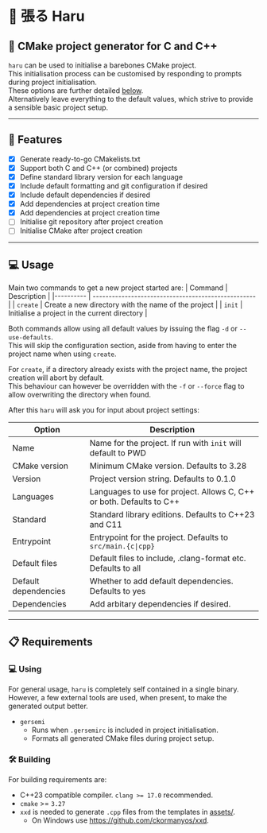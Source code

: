 # 🥡 張る Haru

## 🥡 CMake project generator for C and C++

`haru` can be used to initialise a barebones CMake project.  
This initialisation process can be customised
by responding to prompts during project initialisation.  
These options are further detailed [below](#-usage).  
Alternatively leave everything to the default values,
which strive to provide a sensible basic project setup.  

___

## 📌 Features

- [X] Generate ready-to-go CMakelists.txt
- [X] Support both C and C++ (or combined) projects
- [X] Define standard library version for each language
- [X] Include default formatting and git configuration if desired
- [X] Include default dependencies if desired
- [X] Add dependencies at project creation time
- [X] Add dependencies at project creation time
- [ ] Initialise git repository after project creation
- [ ] Initialise CMake after project creation

___

## 💻 Usage

Main two commands to get a new project started are:
|  Command  |                   Description                       |
|---------- | --------------------------------------------------- |
| `create`  | Create a new directory with the name of the project |
| `init`    | Initialise a project in the current directory       |

Both commands allow using all default values
by issuing the flag `-d` or `--use-defaults`.  
This will skip the configuration section,
aside from having to enter the project name when using `create`.  

For `create`, if a directory already exists with the project name,
the project creation will abort by default.  
This behaviour can however be overridden with the `-f` or `--force` flag
to allow overwriting the directory when found.  

After this `haru` will ask you for input about project settings:
<!-- markdownlint-disable MD013 -->
|     Option           |                       Description                                    |
| -------------------- | -------------------------------------------------------------------- |
| Name                 | Name for the project. If run with `init` will default to PWD         |
| CMake version        | Minimum CMake version. Defaults to 3.28                              |
| Version              | Project version string. Defaults to 0.1.0                            |
| Languages            | Languages to use for project. Allows C, C++ or both. Defaults to C++ |
| Standard             | Standard library editions. Defaults to C++23 and C11                 |
| Entrypoint           | Entrypoint for the project. Defaults to `src/main.{c\|cpp}`          |
| Default files        | Default files to include, .clang-format etc. Defaults to all         |
| Default dependencies | Whether to add default dependencies. Defaults to yes                 |
| Dependencies         | Add arbitary dependencies if desired.                                |
<!-- markdownlint-enable MD013 -->

___

## 📋 Requirements

### 💻 Using

For general usage, `haru` is completely self contained in a single binary.  
However, a few external tools are used, when present,
to make the generated output better.

- `gersemi`
  - Runs when `.gersemirc` is included in project initialisation.
  - Formats all generated CMake files during project setup.

### 🛠 Building

For building requirements are:

- C++23 compatible compiler. `clang >= 17.0` recommended.
- `cmake` >= `3.27`
- `xxd` is needed to generate `.cpp` files from the templates in [assets/](assets/).
  - On Windows use <https://github.com/ckormanyos/xxd>.
